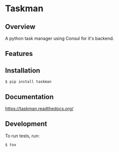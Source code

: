 # Taskman

## Overview

A python task manager using Consul for it's backend.

## Features

## Installation

```
$ pip install taskman
```

## Documentation

https://taskman.readthedocs.org/

## Development

To run tests, run:

```
$ tox
```
